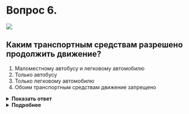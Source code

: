 # Вопрос 6.

![](https://s.drom.ru/i24227/pdd/tickets/2016/1542608428.jpg)

## Каким транспортным средствам разрешено продолжить движение?

1. Маломестному автобусу и легковому автомобилю
2. Только автобусу
3. Только легковому автомобилю
4. Обоим транспортным средствам движение запрещено

<details>
<summary><b>Показать ответ</b></summary>
Правильный ответ: 1
</details>
<details>
<summary><b>Подробнее</b></summary>
Перекрёсток регулируемый. Сигналы светофора при наличии регулировщика «не работают». Со стороны левого бока, при таком жесте регулировщика, при соблюдении расположения ТС на проезжей части разрешается движение во всех направлениях. Оба водителя продолжают движение.
(Пункты 6.10, 6.15, 13.3 ПДД)
</details>